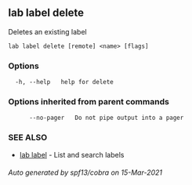 ## lab label delete

Deletes an existing label

```
lab label delete [remote] <name> [flags]
```

### Options

```
  -h, --help   help for delete
```

### Options inherited from parent commands

```
      --no-pager   Do not pipe output into a pager
```

### SEE ALSO

* [lab label](lab_label.md)	 - List and search labels

###### Auto generated by spf13/cobra on 15-Mar-2021
